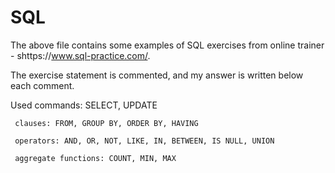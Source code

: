 # SQL 
The above file contains some examples of SQL exercises from online trainer - shttps://www.sql-practice.com/. 

The exercise statement is commented, and my answer is written below each comment. 

Used commands: SELECT, UPDATE

     clauses: FROM, GROUP BY, ORDER BY, HAVING
     
     operators: AND, OR, NOT, LIKE, IN, BETWEEN, IS NULL, UNION
     
     aggregate functions: COUNT, MIN, MAX
